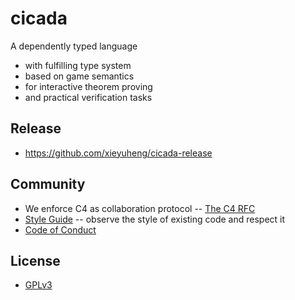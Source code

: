 # cicada

A dependently typed language
- with fulfilling type system
- based on game semantics
- for interactive theorem proving
- and practical verification tasks

## Release

- https://github.com/xieyuheng/cicada-release

## Community

- We enforce C4 as collaboration protocol -- [The C4 RFC](https://rfc.zeromq.org/spec:42/C4)
- [Style Guide](STYLE-GUIDE.md) -- observe the style of existing code and respect it
- [Code of Conduct](CODE-OF-CONDUCT.md)

## License

- [GPLv3](LICENSE)
